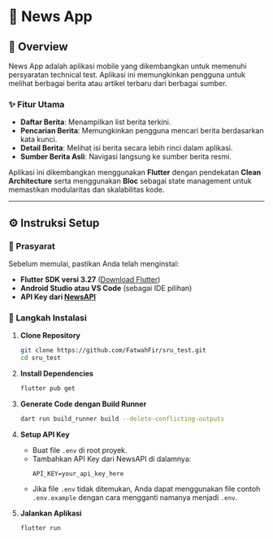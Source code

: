 # 📰 News App

## 📌 Overview

News App adalah aplikasi mobile yang dikembangkan untuk memenuhi persyaratan technical test. Aplikasi ini memungkinkan pengguna untuk melihat berbagai berita atau artikel terbaru dari berbagai sumber.

### ✨ Fitur Utama
- **Daftar Berita**: Menampilkan list berita terkini.
- **Pencarian Berita**: Memungkinkan pengguna mencari berita berdasarkan kata kunci.
- **Detail Berita**: Melihat isi berita secara lebih rinci dalam aplikasi.
- **Sumber Berita Asli**: Navigasi langsung ke sumber berita resmi.

Aplikasi ini dikembangkan menggunakan **Flutter** dengan pendekatan **Clean Architecture** serta menggunakan **Bloc** sebagai state management untuk memastikan modularitas dan skalabilitas kode.

---

## ⚙️ Instruksi Setup

### 🔧 Prasyarat
Sebelum memulai, pastikan Anda telah menginstal:
- **Flutter SDK versi 3.27** ([Download Flutter](https://flutter.dev/docs/get-started/install))
- **Android Studio atau VS Code** (sebagai IDE pilihan)
- **API Key dari [NewsAPI](https://newsapi.org/)**

### 🚀 Langkah Instalasi
1. **Clone Repository**
   ```bash
   git clone https://github.com/FatwahFir/sru_test.git
   cd sru_test
   ```

2. **Install Dependencies**
   ```bash
   flutter pub get
   ```

3. **Generate Code dengan Build Runner**
   ```bash
   dart run build_runner build --delete-conflicting-outputs
   ```

4. **Setup API Key**
   - Buat file `.env` di root proyek.
   - Tambahkan API Key dari NewsAPI di dalamnya:
     ```
     API_KEY=your_api_key_here
     ```
   - Jika file `.env` tidak ditemukan, Anda dapat menggunakan file contoh `.env.example` dengan cara mengganti namanya menjadi `.env`.

5. **Jalankan Aplikasi**
   ```bash
   flutter run
   ```

